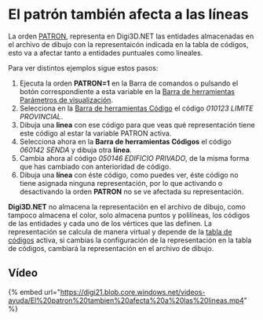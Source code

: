 # El patrón también afecta a las líneas

La orden [PATRON](PATRON.html), representa en Digi3D.NET las entidades almacenadas en el archivo de dibujo con la representaicón indicada en la tabla de códigos, esto va a afectar tanto a entidades puntuales como lineales.

Para ver distintos ejemplos sigue estos pasos:

1. Ejecuta la orden **PATRON=1** en la Barra de comandos o pulsando el botón correspondiente a esta variable en la [Barra de herramientas Parámetros de visualización](BarraDeHerramientasParametrosDeVisualizacion.html).
2. Selecciona en la [Barra de herramientas Código](BarraDeHerramientasCodigo.html) el código _010123 LIMITE PROVINCIAL_.
3. Dibuja una **linea** con ese código para que veas qué representación tiene este código al estar la variable PATRON activa.
4. Selecciona ahora en la **Barra de herramientas Códigos** el código _060142 SENDA_ y dibuja otra **línea**.
5. Cambia ahora al código _050146 EDIFICIO PRIVADO_, de la misma forma que has cambiado con anterioridad de código.
6. Dibuja una **línea** con éste código, como puedes ver, éste código no tiene asignada ninguna representación, por lo que activando o desactivando la orden **PATRON** no se ve afectada su representación.

**Digi3D.NET** no almacena la representación en el archivo de dibujo, como tampoco almacena el color, solo almacena puntos y polilíneas, los códigos de las entidades y cada uno de los vértices que las definen. La representación se calcula de manera virtual y depende de la [tabla de códigos](TablaDeCodigo.html) activa, si cambias la configuración de la representación en la tabla de códigos, cambiará la representación en el archivo de dibujo.

## Vídeo

{% embed url="https://digi21.blob.core.windows.net/videos-ayuda/El%20patron%20tambien%20afecta%20a%20las%20lineas.mp4" %}



